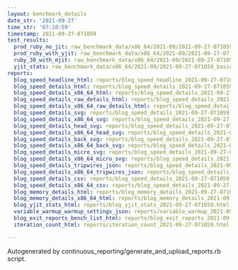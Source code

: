 ```yaml
---
layout: benchmark_details
date_str: '2021-09-27'
time_str: '07:10:59'
timestamp: 2021-09-27-071059
test_results:
  prod_ruby_no_jit: raw_benchmark_data/x86_64/2021-09/2021-09-27-071059_basic_benchmark_prod_ruby_no_jit.json
  prod_ruby_with_yjit: raw_benchmark_data/x86_64/2021-09/2021-09-27-071059_basic_benchmark_prod_ruby_with_yjit.json
  ruby_30_with_mjit: raw_benchmark_data/x86_64/2021-09/2021-09-27-071059_basic_benchmark_ruby_30_with_mjit.json
  yjit_stats: raw_benchmark_data/x86_64/2021-09/2021-09-27-071059_basic_benchmark_yjit_stats.json
reports:
  blog_speed_headline_html: reports/blog_speed_headline_2021-09-27-071059.html
  blog_speed_details_html: reports/blog_speed_details_2021-09-27-071059.html
  blog_speed_details_x86_64_html: reports/blog_speed_details_2021-09-27-071059.x86_64.html
  blog_speed_details_raw_details_html: reports/blog_speed_details_2021-09-27-071059.raw_details.html
  blog_speed_details_x86_64_raw_details_html: reports/blog_speed_details_2021-09-27-071059.x86_64.raw_details.html
  blog_speed_details_svg: reports/blog_speed_details_2021-09-27-071059.svg
  blog_speed_details_x86_64_svg: reports/blog_speed_details_2021-09-27-071059.x86_64.svg
  blog_speed_details_head_svg: reports/blog_speed_details_2021-09-27-071059.head.svg
  blog_speed_details_x86_64_head_svg: reports/blog_speed_details_2021-09-27-071059.x86_64.head.svg
  blog_speed_details_back_svg: reports/blog_speed_details_2021-09-27-071059.back.svg
  blog_speed_details_x86_64_back_svg: reports/blog_speed_details_2021-09-27-071059.x86_64.back.svg
  blog_speed_details_micro_svg: reports/blog_speed_details_2021-09-27-071059.micro.svg
  blog_speed_details_x86_64_micro_svg: reports/blog_speed_details_2021-09-27-071059.x86_64.micro.svg
  blog_speed_details_tripwires_json: reports/blog_speed_details_2021-09-27-071059.tripwires.json
  blog_speed_details_x86_64_tripwires_json: reports/blog_speed_details_2021-09-27-071059.x86_64.tripwires.json
  blog_speed_details_csv: reports/blog_speed_details_2021-09-27-071059.csv
  blog_speed_details_x86_64_csv: reports/blog_speed_details_2021-09-27-071059.x86_64.csv
  blog_memory_details_html: reports/blog_memory_details_2021-09-27-071059.html
  blog_memory_details_x86_64_html: reports/blog_memory_details_2021-09-27-071059.x86_64.html
  blog_yjit_stats_html: reports/blog_yjit_stats_2021-09-27-071059.html
  variable_warmup_warmup_settings_json: reports/variable_warmup_2021-09-27-071059.warmup_settings.json
  blog_exit_reports_bench_list_html: reports/blog_exit_reports_2021-09-27-071059.bench_list.html
  iteration_count_html: reports/iteration_count_2021-09-27-071059.html

---
```

Autogenerated by continuous_reporting/generate_and_upload_reports.rb script.
